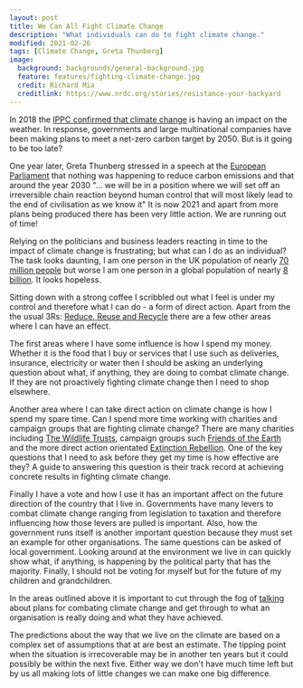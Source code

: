 ```yaml
---
layout: post
title: We Can All Fight Climate Change
description: "What individuals can do to fight climate change."
modified: 2021-02-26
tags: [Climate Change, Greta Thunberg]
image:
  background: backgrounds/general-background.jpg
  feature: features/fighting-climate-change.jpg
  credit: Richard Mia
  creditlink: https://www.nrdc.org/stories/resistance-your-backyard
---
```

In 2018 the [IPPC confirmed that climate change](https://www.theguardian.com/environment/2018/oct/08/global-warming-must-not-exceed-15c-warns-landmark-un-report) is having an impact on the weather.  In response, governments and large multinational companies have been making plans to meet a net-zero carbon target by 2050. But is it going to be too late?

One year later, Greta Thunberg stressed in a speech at the [European Parliament](http://newstoryhub.com/2019/04/it-will-take-cathedral-thinking-greta-thunbergs-climate-change-speech-to-european-parliament-16-april-2019/) that nothing was happening to reduce carbon emissions and that around the year 2030 "... we will be in a position where we will set off an irreversible chain reaction beyond human control that will most likely lead to the end of civilisation as we know it"  It is now 2021 and apart from more plans being produced there has been very little action. We are running out of time!

Relying on the politicians and business leaders reacting in time to the impact of climate change is frustrating; but what can I do as an individual? The task looks daunting, I am one person in the UK population of nearly [70 million people](https://www.worldometers.info/world-population/uk-population/) but worse I am one person in a global population of nearly [8 billion](https://www.worldometers.info/world-population/). It looks hopeless.

Sitting down with a strong coffee I scribbled out what I feel is under my control and therefore what I can do - a form of direct action. Apart from the the usual 3Rs: [Reduce, Reuse and Recycle](https://www.veolia.co.uk/nottinghamshire/recycling/recycle-nottinghamshire/3rs-reduce-reuse-and-recycle) there are a few other areas where I can have an effect.

The first areas where I have some influence is how I spend my money. Whether it is the food that I buy or services that I use such as deliveries, insurance, electricity or water then I should be asking an underlying question about what, if anything, they are doing to combat climate change. If they are not proactively fighting climate change then I need to shop elsewhere.

Another area where I can take direct action on climate change is how I spend my spare time. Can I spend more time working with charities and campaign groups that are fighting climate change? There are many charities including [The Wildlife Trusts](https://www.wildlifetrusts.org/), campaign groups such [Friends of the Earth](https://friendsoftheearth.uk/) and the more direct action orientated [Extinction Rebellion](https://extinctionrebellion.uk/). One of the key questions that I need to ask before they get my time is how effective are they? A guide to answering this question is their track record at achieving concrete results in fighting climate change.

Finally I have a vote and how I use it has an important affect on the future direction of the country that I live in. Governments have many levers to combat climate change ranging from legislation to taxation and therefore influencing how those levers are pulled is important. Also, how the government runs itself is another important question because they must set an example for other organisations. The same questions can be asked of local government. Looking around at the environment we live in can quickly show what, if anything, is happening by the political party that has the majority. Finally, I should not be voting for myself but for the future of my children and grandchildren.

In the areas outlined above it is important to cut through the fog of [talking](https://www.pressenza.com/2021/01/enough-blah-blah-blah-from-global-elites-greta-thunberg-declares-at-digital-davos/) about plans for combating climate change and get through to what an organisation is really doing and what they have achieved.

The predictions about the way that we live on the climate are based on a complex set of assumptions that at are best an estimate. The tipping point when the situation is irrecoverable may be in another ten years but it could possibly be within the next five. Either way we don't have much time left but by us all making lots of little changes we can make one big difference.
